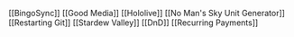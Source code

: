 [[BingoSync]]
[[Good Media]]
[[Hololive]]
[[No Man's Sky Unit Generator]]
[[Restarting Git]]
[[Stardew Valley]]
[[DnD]]
[[Recurring Payments]]

